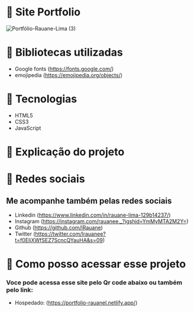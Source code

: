 # 📍 Site Portfolio
![Portfólio-Rauane-Lima (3)](https://user-images.githubusercontent.com/102835801/194684482-9afee672-1fdd-4657-ae5a-81a04989a07e.png)

# 📍 Bibliotecas utilizadas
- Google fonts (https://fonts.google.com/)
- emojipedia (https://emojipedia.org/objects/)
 
# 📍 Tecnologias 

- HTML5
- CSS3
- JavaScript

# 📍 Explicação do projeto

 
# 📍 Redes sociais 
 ## Me acompanhe também pelas redes sociais
 - Linkedin (https://www.linkedin.com/in/rauane-lima-129b14237/)
 - Instagram (https://instagram.com/rauanee._?igshid=YmMyMTA2M2Y=)
 - Github (https://github.com/lRauane)
 - Twitter (https://twitter.com/lrauanee?t=f0EIiXWfSEZ7ScncQYauHA&s=09)

# 📍 Como posso acessar esse projeto
### Voce pode acessa esse site pelo Qr code abaixo ou também pelo link:

- Hospedado: (https://portfolio-rauanel.netlify.app/)
